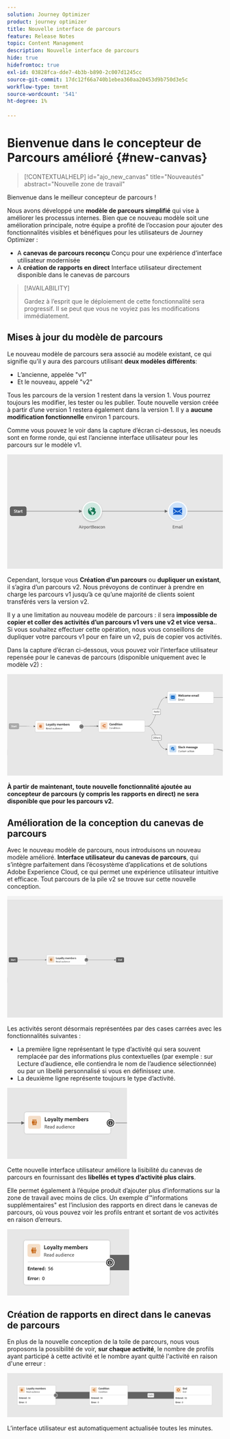 ```yaml
---
solution: Journey Optimizer
product: journey optimizer
title: Nouvelle interface de parcours
feature: Release Notes
topic: Content Management
description: Nouvelle interface de parcours
hide: true
hidefromtoc: true
exl-id: 03828fca-dde7-4b3b-b890-2c007d1245cc
source-git-commit: 17dc12f66a740b1ebea360aa20453d9b750d3e5c
workflow-type: tm+mt
source-wordcount: '541'
ht-degree: 1%

---
```


# Bienvenue dans le concepteur de Parcours amélioré {#new-canvas}

>[!CONTEXTUALHELP]
>id="ajo_new_canvas"
>title="Nouveautés"
>abstract="Nouvelle zone de travail"

Bienvenue dans le meilleur concepteur de parcours !

Nous avons développé une **modèle de parcours simplifié** qui vise à améliorer les processus internes. Bien que ce nouveau modèle soit une amélioration principale, notre équipe a profité de l’occasion pour ajouter des fonctionnalités visibles et bénéfiques pour les utilisateurs de Journey Optimizer :

* A **canevas de parcours reconçu** Conçu pour une expérience d’interface utilisateur modernisée
* A **création de rapports en direct** Interface utilisateur directement disponible dans le canevas de parcours

>[!AVAILABILITY]
>
>Gardez à l’esprit que le déploiement de cette fonctionnalité sera progressif. Il se peut que vous ne voyiez pas les modifications immédiatement.

## Mises à jour du modèle de parcours

Le nouveau modèle de parcours sera associé au modèle existant, ce qui signifie qu’il y aura des parcours utilisant **deux modèles différents**:

* L’ancienne, appelée &quot;v1&quot;
* Et le nouveau, appelé &quot;v2&quot;

Tous les parcours de la version 1 restent dans la version 1. Vous pourrez toujours les modifier, les tester ou les publier. Toute nouvelle version créée à partir d’une version 1 restera également dans la version 1. Il y a **aucune modification fonctionnelle** environ 1 parcours.

Comme vous pouvez le voir dans la capture d’écran ci-dessous, les noeuds sont en forme ronde, qui est l’ancienne interface utilisateur pour les parcours sur le modèle v1.

![](assets/new-canvas.png)

Cependant, lorsque vous **Création d’un parcours** ou **dupliquer un existant**, il s’agira d’un parcours v2.  Nous prévoyons de continuer à prendre en charge les parcours v1 jusqu’à ce qu’une majorité de clients soient transférés vers la version v2.

Il y a une limitation au nouveau modèle de parcours : il sera **impossible de copier et coller des activités d’un parcours v1 vers une v2 et vice versa.**. Si vous souhaitez effectuer cette opération, nous vous conseillons de dupliquer votre parcours v1 pour en faire un v2, puis de copier vos activités.

Dans la capture d’écran ci-dessous, vous pouvez voir l’interface utilisateur repensée pour le canevas de parcours (disponible uniquement avec le modèle v2) :

![](assets/new-canvas2.png)

**À partir de maintenant, toute nouvelle fonctionnalité ajoutée au concepteur de parcours (y compris les rapports en direct) ne sera disponible que pour les parcours v2.**

## Amélioration de la conception du canevas de parcours

Avec le nouveau modèle de parcours, nous introduisons un nouveau modèle amélioré. **Interface utilisateur du canevas de parcours**, qui s’intègre parfaitement dans l’écosystème d’applications et de solutions Adobe Experience Cloud, ce qui permet une expérience utilisateur intuitive et efficace. Tout parcours de la pile v2 se trouve sur cette nouvelle conception.

![](assets/new-canvas3.gif)

Les activités seront désormais représentées par des cases carrées avec les fonctionnalités suivantes :

* La première ligne représentant le type d’activité qui sera souvent remplacée par des informations plus contextuelles (par exemple : sur Lecture d’audience, elle contiendra le nom de l’audience sélectionnée) ou par un libellé personnalisé si vous en définissez une.
* La deuxième ligne représente toujours le type d’activité.

![](assets/new-canvas4.png)

Cette nouvelle interface utilisateur améliore la lisibilité du canevas de parcours en fournissant des **libellés et types d’activité plus clairs**.

Elle permet également à l’équipe produit d’ajouter plus d’informations sur la zone de travail avec moins de clics. Un exemple d’&quot;informations supplémentaires&quot; est l’inclusion des rapports en direct dans le canevas de parcours, où vous pouvez voir les profils entrant et sortant de vos activités en raison d’erreurs.

![](assets/new-canvas5.png)


## Création de rapports en direct dans le canevas de parcours

En plus de la nouvelle conception de la toile de parcours, nous vous proposons la possibilité de voir, **sur chaque activité**, le nombre de profils ayant participé à cette activité et le nombre ayant quitté l&#39;activité en raison d&#39;une erreur :

<!--
**last 24 hours reporting metrics** (called "live reporting") directly in the journey canvas.

![](assets/new-canvas6.png)

With every live journey on the new model, you will be able to see two types of "last 24 hours" reporting information:

* On a **new insert**, you will see:
    * The number of profiles that have been exported for audience-triggered journeys. You will see the number of profiles available in the last export job alongside the time when that export has been made.
    * The number of profiles who exited the journey
    * The percentage of errors
    ![](assets/new-canvas7.png)

* **On each activity**, you will see the number of profiles who entered that activity and the number who exited because of an error:
-->

![](assets/new-canvas8.png)

L’interface utilisateur est automatiquement actualisée toutes les minutes.

<!--
Please note that you may see differences between the number of exported profiles and the number of profiles flowing through the journey. The exported profiles count only provides information about the last export job being made while the number of profiles entering an activity only contains profiles who did it in the last 24 hours. This can especially be visible on recurring daily journeys as there could be a data overlap between two days.
-->
